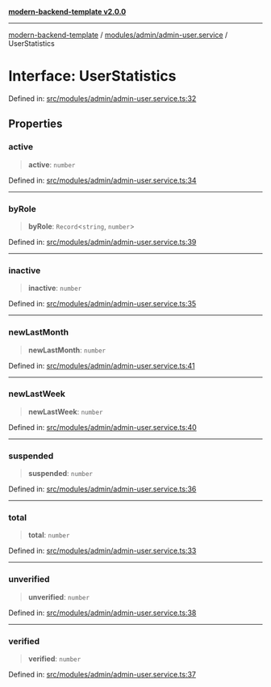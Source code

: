 [**modern-backend-template v2.0.0**](../../../../README.md)

***

[modern-backend-template](../../../../modules.md) / [modules/admin/admin-user.service](../README.md) / UserStatistics

# Interface: UserStatistics

Defined in: [src/modules/admin/admin-user.service.ts:32](https://github.com/maemreyo/saas-4cus-nodejs/blob/1a77de11cd6eaefe66c31c7f5de281673fc25ce5/src/modules/admin/admin-user.service.ts#L32)

## Properties

### active

> **active**: `number`

Defined in: [src/modules/admin/admin-user.service.ts:34](https://github.com/maemreyo/saas-4cus-nodejs/blob/1a77de11cd6eaefe66c31c7f5de281673fc25ce5/src/modules/admin/admin-user.service.ts#L34)

***

### byRole

> **byRole**: `Record`\<`string`, `number`\>

Defined in: [src/modules/admin/admin-user.service.ts:39](https://github.com/maemreyo/saas-4cus-nodejs/blob/1a77de11cd6eaefe66c31c7f5de281673fc25ce5/src/modules/admin/admin-user.service.ts#L39)

***

### inactive

> **inactive**: `number`

Defined in: [src/modules/admin/admin-user.service.ts:35](https://github.com/maemreyo/saas-4cus-nodejs/blob/1a77de11cd6eaefe66c31c7f5de281673fc25ce5/src/modules/admin/admin-user.service.ts#L35)

***

### newLastMonth

> **newLastMonth**: `number`

Defined in: [src/modules/admin/admin-user.service.ts:41](https://github.com/maemreyo/saas-4cus-nodejs/blob/1a77de11cd6eaefe66c31c7f5de281673fc25ce5/src/modules/admin/admin-user.service.ts#L41)

***

### newLastWeek

> **newLastWeek**: `number`

Defined in: [src/modules/admin/admin-user.service.ts:40](https://github.com/maemreyo/saas-4cus-nodejs/blob/1a77de11cd6eaefe66c31c7f5de281673fc25ce5/src/modules/admin/admin-user.service.ts#L40)

***

### suspended

> **suspended**: `number`

Defined in: [src/modules/admin/admin-user.service.ts:36](https://github.com/maemreyo/saas-4cus-nodejs/blob/1a77de11cd6eaefe66c31c7f5de281673fc25ce5/src/modules/admin/admin-user.service.ts#L36)

***

### total

> **total**: `number`

Defined in: [src/modules/admin/admin-user.service.ts:33](https://github.com/maemreyo/saas-4cus-nodejs/blob/1a77de11cd6eaefe66c31c7f5de281673fc25ce5/src/modules/admin/admin-user.service.ts#L33)

***

### unverified

> **unverified**: `number`

Defined in: [src/modules/admin/admin-user.service.ts:38](https://github.com/maemreyo/saas-4cus-nodejs/blob/1a77de11cd6eaefe66c31c7f5de281673fc25ce5/src/modules/admin/admin-user.service.ts#L38)

***

### verified

> **verified**: `number`

Defined in: [src/modules/admin/admin-user.service.ts:37](https://github.com/maemreyo/saas-4cus-nodejs/blob/1a77de11cd6eaefe66c31c7f5de281673fc25ce5/src/modules/admin/admin-user.service.ts#L37)
